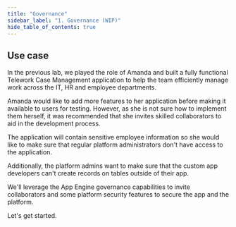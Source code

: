 ```yaml
---
title: "Governance" 
sidebar_label: "1. Governance (WIP)"
hide_table_of_contents: true
---
```

## Use case

In the previous lab, we played the role of Amanda and built a fully functional Telework Case Management application to help the team efficiently manage work across the IT, HR and employee departments.

Amanda would like to add more features to her application before making it available to users for testing. However, as she is not sure how to implement them herself, it was recommended that she invites skilled collaborators to aid in the development process.

The application will contain sensitive employee information so she would like to make sure that regular platform administrators don't have access to the application.

Additionally, the platform admins want to make sure that the custom app developers can't create records on tables outside of their app.

We'll leverage the App Engine governance capabilities to invite collaborators and some platform security features to secure the app and the platform.

Let's get started.